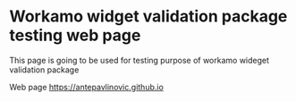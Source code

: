 # Workamo widget validation package testing web page

This page is going to be used for testing purpose of workamo wideget validation package

Web page https://antepavlinovic.github.io
